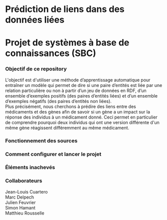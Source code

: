 # Prédiction de liens dans des données liées
# Projet de systèmes à base de connaissances (SBC)

### Objectif de ce repository

L'objectif est d'utiliser une méthode d’apprentissage automatique pour entraîner un modèle qui permet de dire si une paire d’entités est liée par une relation particulière ou non à partir d’un jeu de données en RDF, d’un ensemble d’exemples positifs (des paires d’entités liées) et d’un ensemble d’exemples négatifs (des paires d’entités non liées).  
Plus précisément, nous cherchons à prédire des liens entre des médicaments et des gènes afin de savoir si un gène a un impact sur la réponse des individus à un médicament donné. Ceci permet en particulier de comprendre pourquoi deux individus qui ont une version différente d'un même gène réagissent différemment au même médicament.

### Fonctionnement des sources

### Comment configurer et lancer le projet 

### Éléments inachevés

### Collaborateurs

Jean-Louis Cuartero  
Marc Delpech  
Julien Feuvrier  
Simon Hamant  
Matthieu Rousselle  

